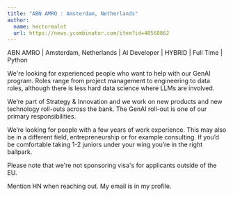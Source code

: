 ```yaml
---
title: "ABN AMRO : Amsterdam, Netherlands"
author:
  name: hectormalot
  url: https://news.ycombinator.com/item?id=40568862
---
```

ABN AMRO | Amsterdam, Netherlands | AI Developer | HYBRID | Full Time | Python

We&#x27;re looking for experienced people who want to help with our GenAI program. Roles range from project management to engineering to data roles, although there is less hard data science where LLMs are involved.

We’re part of Strategy &amp; Innovation and we work on new products and new technology roll-outs across the bank. The GenAI roll-out is one of our primary responsibilities.

We’re looking for people with a few years of work experience. This may also be in a different field, entrepreneurship or for example consulting. If you’d be comfortable taking 1-2 juniors under your wing you’re in the right ballpark.

Please note that we&#x27;re not sponsoring visa&#x27;s for applicants outside of the EU.

Mention HN when reaching out. My email is in my profile.
